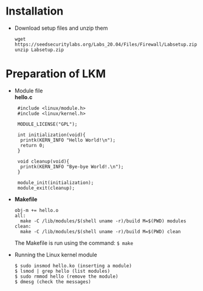 # Installation
 - Download setup files and unzip them
   ```
   wget https://seedsecuritylabs.org/Labs_20.04/Files/Firewall/Labsetup.zip
   unzip Labsetup.zip
   ```

# Preparation of LKM
 - Module file <br />
   **hello.c**
   ```
    #include <linux/module.h>
    #include <linux/kernel.h>

    MODULE_LICENSE("GPL");
   
    int initialization(void){
     printk(KERN_INFO "Hello World!\n");
     return 0;
    }
   
    void cleanup(void){
     printk(KERN_INFO "Bye-bye World!.\n");
    }

    module_init(initialization);
    module_exit(cleanup);
   ```
 - **Makefile**
   ```
   obj-m += hello.o
   all:
     make -C /lib/modules/$(shell uname -r)/build M=$(PWD) modules
   clean:
     make -C /lib/modules/$(shell uname -r)/build M=$(PWD) clean
   ```
   The Makefile is run using the command: `$ make`

 - Running the Linux kernel module
   ```
   $ sudo insmod hello.ko (inserting a module)
   $ lsmod | grep hello (list modules)
   $ sudo rmmod hello (remove the module)
   $ dmesg (check the messages)
   ```

